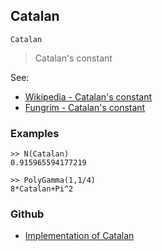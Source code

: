 ## Catalan 

```
Catalan
```

> Catalan's constant

See:
* [Wikipedia - Catalan's constant](http://en.wikipedia.org/wiki/Catalan%27s_constant)
* [Fungrim - Catalan's constant](http://fungrim.org/topic/Catalan's_constant/)

### Examples

```
>> N(Catalan)
0.915965594177219

>> PolyGamma(1,1/4)
8*Catalan+Pi^2
```

### Github

* [Implementation of Catalan](https://github.com/axkr/symja_android_library/blob/master/symja_android_library/matheclipse-core/src/main/java/org/matheclipse/core/builtin/ConstantDefinitions.java#L593) 
